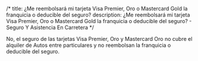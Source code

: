 /*title: ¿Me reembolsará mi tarjeta Visa Premier, Oro o Mastercard Gold la franquicia o deducible del seguro?description: ¿Me reembolsará mi tarjeta Visa Premier, Oro o Mastercard Gold la franquicia o deducible del seguro? - Seguro Y Asistencia En Carretera*/No, el seguro de las tarjetas Visa Premier, Oro y Mastercard Oro no cubre el alquiler de Autos entre particulares y no reembolsan la franquicia o deducible del seguro.